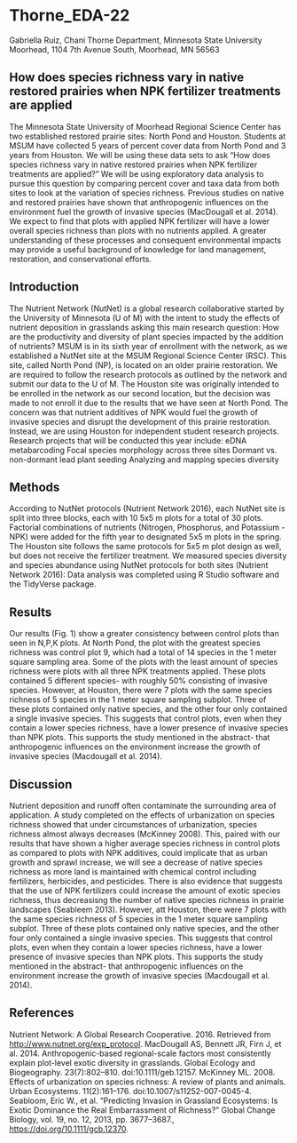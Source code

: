 # Thorne_EDA-22

Gabriella Ruiz, Chani Thorne
Department, Minnesota State University Moorhead, 1104 7th Avenue South, Moorhead, MN  56563

## How does species richness vary in native restored prairies when NPK fertilizer treatments are applied

The Minnesota State University of Moorhead Regional Science Center has two established restored prairie sites: North Pond and Houston. Students at MSUM have collected 5 years of percent cover data from North Pond and 3 years from Houston. We will be using these data sets to ask “How does species richness vary in native restored prairies when NPK fertilizer treatments are applied?” We will be using exploratory data analysis to pursue this question by comparing percent cover and taxa data from both sites to look at the variation of species richness. Previous studies on native and restored prairies have shown that anthropogenic influences on the environment fuel the growth of invasive species (MacDougall et al. 2014). We expect to find that plots with applied NPK fertilizer will have a lower overall species richness than plots with no nutrients applied. A greater understanding of these processes and consequent environmental impacts may provide a useful background of knowledge for land management, restoration, and conservational efforts. 
 

## Introduction

The Nutrient Network (NutNet) is a global research collaborative started by the University of Minnesota (U of M) with the intent to study the effects of nutrient deposition in grasslands asking this main research question: How are the productivity and diversity of plant species impacted by the addition of nutrients? MSUM is in its sixth year of enrollment with the network, as we established a NutNet site at the MSUM Regional Science Center (RSC). This site, called North Pond (NP), is located on an older prairie restoration. We are required to follow the research protocols as outlined by the network and submit our data to the U of M. 
The Houston site was originally intended to be enrolled in the network as our second location, but the decision was made to not enroll it due to the results that we have seen at North Pond. The concern was that nutrient additives of NPK would fuel the growth of invasive species and disrupt the development of this prairie restoration. Instead, we are using Houston for independent student research projects. Research projects that will be conducted this year include:
eDNA metabarcoding 
Focal species morphology across three sites
Dormant vs. non-dormant lead plant seeding 
Analyzing and mapping species diversity


## Methods

According to NutNet protocols (Nutrient Network 2016), each NutNet site is split into three blocks, each with 10 5x5 m plots for a total of 30 plots. Factorial combinations of nutrients (Nitrogen, Phosphorus, and Potassium - NPK) were added for the fifth year to designated 5x5 m plots in the spring. The Houston site follows the same protocols for 5x5 m plot design as well, but does not receive the fertilizer treatment. We measured species diversity and species abundance using NutNet protocols for both sites (Nutrient Network 2016):
Data analysis was completed using R Studio software and the TidyVerse package.

## Results

Our results (Fig. 1) show a greater consistency between control plots than seen in N,P,K plots. At North Pond, the plot with the greatest species richness was control plot 9, which had a total of 14 species in the 1 meter square sampling area. Some of the plots with the least amount of species richness were plots with all three NPK treatments applied. These plots contained 5 different species- with roughly 50% consisting of invasive species. 
However, at Houston, there were 7 plots with the same species richness of 5 species in the 1 meter square sampling subplot. Three of these plots contained only native species, and the other four only contained a single invasive species. This suggests that control plots, even when they contain a lower species richness, have a lower presence of invasive species than NPK plots. This supports the study mentioned in the abstract- that anthropogenic influences on the environment increase the growth of invasive species (Macdougall et al. 2014).


## Discussion

Nutrient deposition and runoff often contaminate the surrounding area of application. A study completed on the effects of urbanization on species richness showed that under circumstances of urbanization, species richness almost always decreases (McKinney 2008). This, paired with our results that have shown a higher average species richness in control plots as compared to plots with NPK additives, could implicate that as urban growth and sprawl increase, we will see a decrease of native species richness as more land is maintained with chemical control including fertilizers, herbicides, and pesticides. There is also evidence that suggests that the use of NPK fertilizers could increase the amount of exotic species richness, thus decreasisng the number of native species richness in prairie landscapes (Seableem 2013).
However, att Houston, there were 7 plots with the same species richness of 5 species in the 1 meter square sampling subplot. Three of these plots contained only native species, and the other four only contained a single invasive species. This suggests that control plots, even when they contain a lower species richness, have a lower presence of invasive species than NPK plots. This supports the study mentioned in the abstract- that anthropogenic influences on the environment increase the growth of invasive species (Macdougall et al. 2014).


## References

Nutrient Network: A Global Research Cooperative. 2016. Retrieved from http://www.nutnet.org/exp_protocol.
MacDougall AS, Bennett JR, Firn J, et al. 2014. Anthropogenic-based regional-scale factors most consistently explain plot-level exotic diversity in grasslands. Global Ecology and Biogeography. 23(7):802–810. doi:10.1111/geb.12157.
McKinney ML. 2008. Effects of urbanization on species richness: A review of plants and animals. Urban Ecosystems. 11(2):161–176. doi:10.1007/s11252-007-0045-4.
Seabloom, Eric W., et al. “Predicting Invasion in Grassland Ecosystems: Is Exotic Dominance the Real Embarrassment of Richness?” Global Change Biology, vol. 19, no. 12, 2013, pp. 3677–3687., https://doi.org/10.1111/gcb.12370. 
